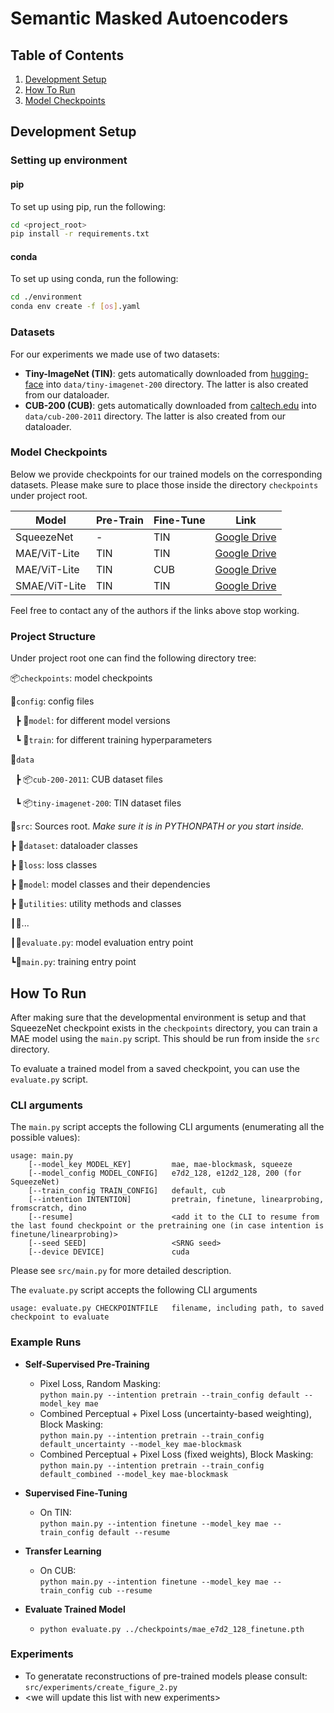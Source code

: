 # Semantic Masked Autoencoders

## Table of Contents
1. [Development Setup](#setup)
2. [How To Run](#run)
3. [Model Checkpoints](#checkpoints)

## Development Setup <a href="#setup"></a>
### Setting up environment
#### pip
To set up using pip, run the following:

```bash
cd <project_root>
pip install -r requirements.txt
```

#### conda
To set up using conda, run the following:

```bash
cd ./environment
conda env create -f [os].yaml
```

### Datasets
For our experiments we made use of two datasets:
- **Tiny-ImageNet (TIN)**: gets automatically downloaded from [hugging-face](https://huggingface.co/datasets/Maysee/tiny-imagenet "hugging-face") into `data/tiny-imagenet-200` directory. The latter is also created from our dataloader.
- **CUB-200 (CUB)**: gets automatically downloaded from [caltech.edu](https://www.vision.caltech.edu/datasets/cub_200_2011/) into `data/cub-200-2011` directory. The latter is also created from our dataloader.

### Model Checkpoints <a href="#checkpoints"></a>
Below we provide checkpoints for our trained models on the corresponding datasets. Please make sure to place those inside the directory `checkpoints` under project root.

| Model  | Pre-Train  | Fine-Tune  | Link |
| ------------ | ------------ | ------------ | ------------ |
| SqueezeNet  | - | TIN | [Google Drive](https://drive.google.com/file/d/1ImHUa8BtafVEMs9JMQvKCxUVfJ-wGGkU/view?usp=sharing "Google Drive") |
| MAE/ViT-Lite | TIN  | TIN | [Google Drive](https://drive.google.com/file/d/1NnQ3zQjcDLnEOACAGjngngvCo-ymAWW1/view?usp=sharing "Google Drive") |
| MAE/ViT-Lite | TIN  | CUB | [Google Drive](http://drive.google.com "Google Drive") |
| SMAE/ViT-Lite | TIN  | TIN | [Google Drive](http://drive.google.com "Google Drive") |

Feel free to contact any of the authors if the links above stop working.

### Project Structure
Under project root one can find the following directory tree:


📦`checkpoints`: model checkpoints

📂`config`: config files

&nbsp;&nbsp;┣  📂`model`: for different model versions

&nbsp;&nbsp;┗  📂`train`: for different training hyperparameters

📂`data`

&nbsp;&nbsp;┣  📦`cub-200-2011`: CUB dataset files

&nbsp;&nbsp;┗  📦`tiny-imagenet-200`: TIN dataset files

📂`src`: Sources root. *Make sure it is in PYTHONPATH or you start inside.*

 ┣ 📂`dataset`: dataloader classes

 ┣ 📂`loss`: loss classes

 ┣ 📂`model`: model classes and their dependencies

 ┣ 📂`utilities`: utility methods and classes

 ┃📜...

 ┃📜`evaluate.py`: model evaluation entry point

 ┗📜`main.py`: training entry point
 
 
## How To Run <a href="#run"></a>
After making sure that the developmental environment is setup and that SqueezeNet checkpoint exists in the `checkpoints` directory, you can train a MAE model using the `main.py` script. This should be run from inside the `src` directory.

To evaluate a trained model from a saved checkpoint, you can use the `evaluate.py` script.

### CLI arguments
The `main.py` script accepts the following CLI arguments (enumerating all the possible values):
```
usage: main.py 
	[--model_key MODEL_KEY]         mae, mae-blockmask, squeeze
	[--model_config MODEL_CONFIG]   e7d2_128, e12d2_128, 200 (for SqueezeNet)
	[--train_config TRAIN_CONFIG]   default, cub
	[--intention INTENTION]         pretrain, finetune, linearprobing, fromscratch, dino
	[--resume]                      <add it to the CLI to resume from the last found checkpoint or the pretraining one (in case intention is finetune/linearprobing)>
	[--seed SEED]                   <SRNG seed>
	[--device DEVICE]               cuda
```

Please see `src/main.py` for more detailed description.


The `evaluate.py` script accepts the following CLI arguments
```
usage: evaluate.py CHECKPOINTFILE	filename, including path, to saved checkpoint to evaluate
```


 ### Example Runs
- **Self-Supervised Pre-Training**
	- Pixel Loss, Random Masking:<br>```python main.py --intention pretrain --train_config default --model_key mae```
	- Combined Perceptual + Pixel Loss (uncertainty-based weighting), Block Masking:<br>```python main.py --intention pretrain --train_config default_uncertainty --model_key mae-blockmask```
	- Combined Perceptual + Pixel Loss (fixed weights), Block Masking:<br>`python main.py --intention pretrain --train_config default_combined --model_key mae-blockmask`
 
 
 - **Supervised Fine-Tuning**
 	- On TIN:<br>`python main.py --intention finetune --model_key mae --train_config default --resume`
 
 - **Transfer Learning**
 	- On CUB:<br>`python main.py --intention finetune --model_key mae --train_config cub --resume`

- **Evaluate Trained Model**
	- `python evaluate.py ../checkpoints/mae_e7d2_128_finetune.pth`

 
### Experiments
- To generatate reconstructions of pre-trained models please consult:<br>`src/experiments/create_figure_2.py`
- &lt;we will update this list with new experiments&gt;

 
